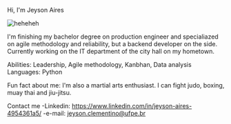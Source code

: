Hi, I'm Jeyson Aires

![heheheh](https://github.com/A1rez/A1rez/assets/161245148/09cb96f6-c5fd-4fe1-b2dd-4df896da8b8d)


I'm finishing my bachelor degree on production engineer and specialiazed on agile methodology and reliability, but a backend developer on the side.
Currently working on the IT department of the city hall on my hometown.

Abilities: Leadership, Agile methodology, Kanbhan, Data analysis
Languages: Python

Fun fact about me: I'm also a martial arts enthusiast. I can fight judo, boxing, muay thai and jiu-jitsu. 

Contact me
-Linkedin: https://www.linkedin.com/in/jeyson-aires-4954361a5/
-e-mail: jeyson.clementino@ufpe.br
